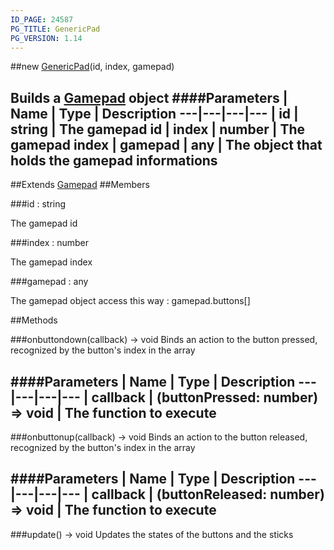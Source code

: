 ```yaml
---
ID_PAGE: 24587
PG_TITLE: GenericPad
PG_VERSION: 1.14
---
```

##new [GenericPad](/classes/GenericPad)(id, index, gamepad)

Builds a [Gamepad](/classes/Gamepad) object
####Parameters
 | Name | Type | Description
---|---|---|---
 | id | string | The gamepad id
 | index | number | The gamepad index
 | gamepad | any | The object that holds the gamepad informations
---

##Extends [Gamepad](/classes/Gamepad)
##Members

###id : string


The gamepad id

###index : number


The gamepad index

###gamepad : any


The gamepad object access this way : gamepad.buttons[]



##Methods

###onbuttondown(callback) &rarr; void
Binds an action to the button pressed, recognized by the button's index in the array

####Parameters
 | Name | Type | Description
---|---|---|---
 | callback | (buttonPressed: number) =&gt; void | The function to execute
---

###onbuttonup(callback) &rarr; void
Binds an action to the button released, recognized by the button's index in the array

####Parameters
 | Name | Type | Description
---|---|---|---
 | callback | (buttonReleased: number) =&gt; void | The function to execute
---

###update() &rarr; void
Updates the states of the buttons and the sticks

